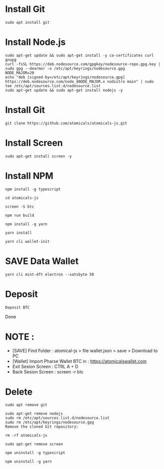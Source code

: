 # Install Git
```
sudo apt install git
```
# Install Node.js
```
sudo apt-get update && sudo apt-get install -y ca-certificates curl gnupg
curl -fsSL https://deb.nodesource.com/gpgkey/nodesource-repo.gpg.key | sudo gpg --dearmor -o /etc/apt/keyrings/nodesource.gpg
NODE_MAJOR=20
echo "deb [signed-by=/etc/apt/keyrings/nodesource.gpg] https://deb.nodesource.com/node_$NODE_MAJOR.x nodistro main" | sudo tee /etc/apt/sources.list.d/nodesource.list
sudo apt-get update && sudo apt-get install nodejs -y
```
# Install Git
```
git clone https://github.com/atomicals/atomicals-js.git
```
# Install Screen
```
sudo apt-get install screen -y
```

# Install NPM
```
npm install -g typescript
```
```
cd atomicals-js
```
```
screen -S btc
```
```
npm run build
```
```
npm install -g yarn
```
```
yarn install
```
```
yarn cli wallet-init
```
# SAVE Data Wallet
```
yarn cli mint-dft electron --satsbyte 50
```
# Deposit 
```
Deposit BTC
```
Done

# NOTE : 
- [SAVE] Find Folder : atomical-js > file wallet.json > save > Download to PC
- [Wallet] Import Pharse Wallet BTC in : https://atomicalswallet.com
- Exit Sesion Screen : CTRL A + D
- Back Sesion Screen : screen -r btc

# Delete 
```
sudo apt remove git
```
```
sudo apt-get remove nodejs
sudo rm /etc/apt/sources.list.d/nodesource.list
sudo rm /etc/apt/keyrings/nodesource.gpg
Remove the cloned Git repository:
```
```
rm -rf atomicals-js
```
```
sudo apt-get remove screen
```
```
npm uninstall -g typescript
```
```
npm uninstall -g yarn
```
